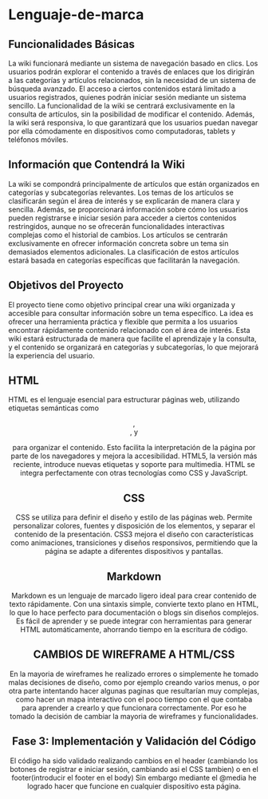 # Lenguaje-de-marca


## Funcionalidades Básicas
La wiki funcionará mediante un sistema de navegación basado en clics. Los usuarios podrán explorar el contenido a través de enlaces que los dirigirán a las categorías y artículos relacionados, sin la necesidad de un sistema de búsqueda avanzado. El acceso a ciertos contenidos estará limitado a usuarios registrados, quienes podrán iniciar sesión mediante un sistema sencillo. La funcionalidad de la wiki se centrará exclusivamente en la consulta de artículos, sin la posibilidad de modificar el contenido. Además, la wiki será responsiva, lo que garantizará que los usuarios puedan navegar por ella cómodamente en dispositivos como computadoras, tablets y teléfonos móviles.



## Información que Contendrá la Wiki
La wiki se compondrá principalmente de artículos que están organizados en categorías y subcategorías relevantes. Los temas de los artículos se clasificarán según el área de interés y se explicarán de manera clara y sencilla. Además, se proporcionará información sobre cómo los usuarios pueden registrarse e iniciar sesión para acceder a ciertos contenidos restringidos, aunque no se ofrecerán funcionalidades interactivas complejas como el historial de cambios. Los artículos se centrarán exclusivamente en ofrecer información concreta sobre un tema sin demasiados elementos adicionales. La clasificación de estos artículos estará basada en categorías específicas que facilitarán la navegación.



## Objetivos del Proyecto
El proyecto tiene como objetivo principal crear una wiki organizada y accesible para consultar información sobre un tema específico. La idea es ofrecer una herramienta práctica y flexible que permita a los usuarios encontrar rápidamente contenido relacionado con el área de interés. Esta wiki estará estructurada de manera que facilite el aprendizaje y la consulta, y el contenido se organizará en categorías y subcategorías, lo que mejorará la experiencia del usuario.



## HTML
HTML es el lenguaje esencial para estructurar páginas web, utilizando etiquetas semánticas como <header>, <section>, y <p> para organizar el contenido. Esto facilita la interpretación de la página por parte de los navegadores y mejora la accesibilidad. HTML5, la versión más reciente, introduce nuevas etiquetas y soporte para multimedia. HTML se integra perfectamente con otras tecnologías como CSS y JavaScript.



## CSS
CSS se utiliza para definir el diseño y estilo de las páginas web. Permite personalizar colores, fuentes y disposición de los elementos, y separar el contenido de la presentación. CSS3 mejora el diseño con características como animaciones, transiciones y diseños responsivos, permitiendo que la página se adapte a diferentes dispositivos y pantallas.



## Markdown
Markdown es un lenguaje de marcado ligero ideal para crear contenido de texto rápidamente. Con una sintaxis simple, convierte texto plano en HTML, lo que lo hace perfecto para documentación o blogs sin diseños complejos. Es fácil de aprender y se puede integrar con herramientas para generar HTML automáticamente, ahorrando tiempo en la escritura de código.



## CAMBIOS DE WIREFRAME A HTML/CSS
En la mayoria de wireframes he realizado errores o simplemente he tomado malas decisiones de diseño, como por ejemplo creando varios menus, o por otra parte intentando hacer algunas paginas que resultarían muy complejas, como hacer un mapa interactivo con el poco tiempo con el que contaba para aprender a crearlo y que funcionara correctamente. Por eso he tomado la decisión de cambiar la mayoria de wireframes y funcionalidades.



## Fase 3: Implementación y Validación del Código
El código ha sido validado realizando cambios en el header (cambiando los botones de registrar e iniciar sesión, cambiando asi el CSS tambien) o en el footer(introducir el footer en el body)
Sin embargo mediante el @media he logrado hacer que funcione en cualquier dispositivo esta página.